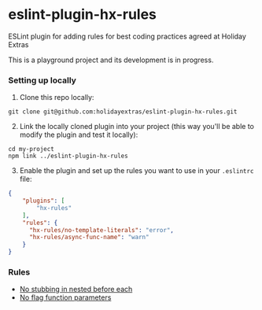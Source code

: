 # eslint-plugin-hx-rules
ESLint plugin for adding rules for best coding practices agreed at Holiday Extras

This is a playground project and its development is in progress.

### Setting up locally

1. Clone this repo locally:
```
git clone git@github.com:holidayextras/eslint-plugin-hx-rules.git
```

2. Link the locally cloned plugin into your project (this way you'll be able to modify the plugin and test it locally):
```
cd my-project
npm link ../eslint-plugin-hx-rules
```

3. Enable the plugin and set up the rules you want to use in your `.eslintrc` file:
```json
{
    "plugins": [
        "hx-rules"
    ],
    "rules": {
      "hx-rules/no-template-literals": "error",
      "hx-rules/async-func-name": "warn"
    }
}
```

### Rules

* [No stubbing in nested before each](./docs/rules/no-stubbing-in-nested-before-each.md)
* [No flag function parameters](./docs/rules/no-flag-function-parameters.md)
